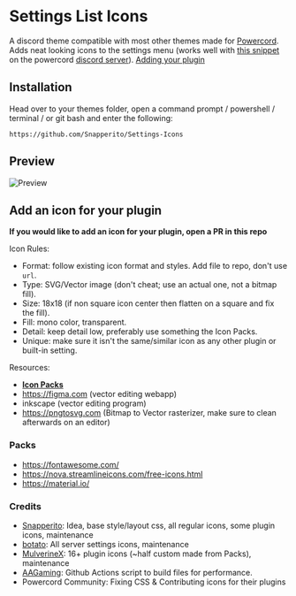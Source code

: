 # Settings List Icons
A discord theme compatible with most other themes made for [Powercord](https://powercord.dev). Adds neat looking icons to the settings menu (works well with [this snippet](https://discord.com/channels/538759280057122817/755005803303403570/762067626942791680) on the powercord [discord server](https://discord.gg/nFRHhDk)). [Adding your plugin](#Add%20an%20icon%20for%20your%20plugin)

## Installation
Head over to your themes folder, open a command prompt / powershell / terminal / or git bash and enter the following:
```
https://github.com/Snapperito/Settings-Icons
```

## Preview
![Preview](https://cdn.discordapp.com/attachments/756986970231668847/761772295726694420/unknown.png)

## Add an icon for your plugin
**If you would like to add an icon for your plugin, open a PR in this repo**

Icon Rules:
- Format: follow existing icon format and styles. Add file to repo, don't use `url`.
- Type: SVG/Vector image (don't cheat; use an actual one, not a bitmap fill).
- Size: 18x18 (if non square icon center then flatten on a square and fix the fill).
- Fill: mono color, transparent.
- Detail: keep detail low, preferably use something the Icon Packs. 
- Unique: make sure it isn't the same/similar icon as any other plugin or built-in setting.

Resources:
- [**Icon Packs**](#Packs)
- https://figma.com (vector editing webapp)
- inkscape (vector editing program)
- https://pngtosvg.com (Bitmap to Vector rasterizer, make sure to clean afterwards on an editor)

### Packs
- https://fontawesome.com/
- https://nova.streamlineicons.com/free-icons.html
- https://material.io/

### Credits
- [Snapperito](https://github.com/Snapperito): Idea, base style/layout css, all regular icons, some plugin icons, maintenance
- [botato](https://github.com/botatooo): All server settings icons, maintenance
- [MulverineX](https://github.com/MulverineX): 16+ plugin icons (~half custom made from Packs), maintenance
- [AAGaming](https://github.com/ADoesGit): Github Actions script to build files for performance.
- Powercord Community: Fixing CSS & Contributing icons for their plugins
